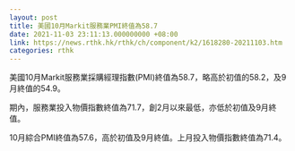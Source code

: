 ```yaml
---
layout: post
title: 美國10月Markit服務業PMI終值為58.7
date: 2021-11-03 23:11:13.000000000 +08:00
link: https://news.rthk.hk/rthk/ch/component/k2/1618280-20211103.htm
categories: rthk
---
```


美國10月Markit服務業採購經理指數(PMI)終值為58.7，略高於初值的58.2，及9月終值的54.9。

期內，服務業投入物價指數終值為71.7，創2月以來最低，亦低於初值及9月終值。

10月綜合PMI終值為57.6，高於初值及9月終值。上月投入物價指數終值為71.4。
